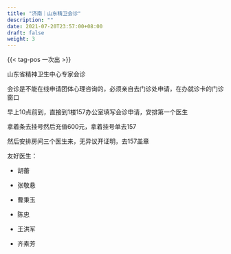```yaml
---
title: "济南｜山东精卫会诊"
description: ""
date: 2021-07-20T23:57:00+08:00
draft: false
weight: 3
---
```


{{< tag-pos 一次出 >}}

山东省精神卫生中心专家会诊

会诊是不能在线申请团体心理咨询的，必须亲自去门诊处申请，在办就诊卡的门诊窗口

早上10点前到，直接到1楼157办公室填写会诊申请，安排第一个医生

拿着条去挂号然后充值600元，拿着挂号单去157

然后安排房间三个医生来，无异议开证明，去157盖章

友好医生：

- 胡蕾

- 张敬悬

- 曹秉玉

- 陈忠

- 王洪军

- 齐素芳